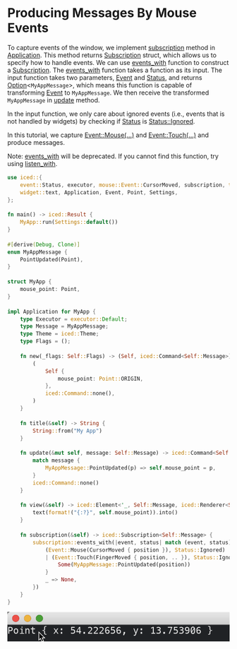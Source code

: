 # Producing Messages By Mouse Events

To capture events of the window, we implement [subscription](https://docs.iced.rs/iced/application/trait.Application.html#method.subscription) method in [Application](https://docs.iced.rs/iced/application/trait.Application.html).
This method returns [Subscription](https://docs.iced.rs/iced/struct.Subscription.html) struct, which allows us to specify how to handle events.
We can use [events_with](https://docs.rs/iced/latest/iced/subscription/fn.events_with.html) function to construct a [Subscription](https://docs.iced.rs/iced/struct.Subscription.html).
The [events_with](https://docs.rs/iced/latest/iced/subscription/fn.events_with.html) function takes a function as its input.
The input function takes two parameters, [Event](https://docs.iced.rs/iced/event/enum.Event.html) and [Status](https://docs.iced.rs/iced/event/enum.Status.html), and returns [Option](https://doc.rust-lang.org/std/option/enum.Option.html)\<`MyAppMessage`>, which means this function is capable of transforming [Event](https://docs.iced.rs/iced/event/enum.Event.html) to `MyAppMessage`.
We then receive the transformed `MyAppMessage` in [update](https://docs.iced.rs/iced/application/trait.Application.html#tymethod.update) method.

In the input function, we only care about ignored events (i.e., events that is not handled by widgets) by checking if [Status](https://docs.iced.rs/iced/widget/canvas/event/enum.Status.html) is [Status::Ignored](https://docs.iced.rs/iced/widget/canvas/event/enum.Status.html#variant.Ignored).

In this tutorial, we capture [Event::Mouse(...)](https://docs.iced.rs/iced/enum.Event.html#variant.Mouse) and [Event::Touch(...)](https://docs.iced.rs/iced/enum.Event.html#variant.Touch) and produce messages.

Note: [events_with](https://docs.rs/iced/latest/iced/subscription/fn.events_with.html) will be deprecated.
If you cannot find this function, try using [listen_with](https://docs.iced.rs/iced/event/fn.listen_with.html).

```rust
use iced::{
    event::Status, executor, mouse::Event::CursorMoved, subscription, touch::Event::FingerMoved,
    widget::text, Application, Event, Point, Settings,
};

fn main() -> iced::Result {
    MyApp::run(Settings::default())
}

#[derive(Debug, Clone)]
enum MyAppMessage {
    PointUpdated(Point),
}

struct MyApp {
    mouse_point: Point,
}

impl Application for MyApp {
    type Executor = executor::Default;
    type Message = MyAppMessage;
    type Theme = iced::Theme;
    type Flags = ();

    fn new(_flags: Self::Flags) -> (Self, iced::Command<Self::Message>) {
        (
            Self {
                mouse_point: Point::ORIGIN,
            },
            iced::Command::none(),
        )
    }

    fn title(&self) -> String {
        String::from("My App")
    }

    fn update(&mut self, message: Self::Message) -> iced::Command<Self::Message> {
        match message {
            MyAppMessage::PointUpdated(p) => self.mouse_point = p,
        }
        iced::Command::none()
    }

    fn view(&self) -> iced::Element<'_, Self::Message, iced::Renderer<Self::Theme>> {
        text(format!("{:?}", self.mouse_point)).into()
    }

    fn subscription(&self) -> iced::Subscription<Self::Message> {
        subscription::events_with(|event, status| match (event, status) {
            (Event::Mouse(CursorMoved { position }), Status::Ignored)
            | (Event::Touch(FingerMoved { position, .. }), Status::Ignored) => {
                Some(MyAppMessage::PointUpdated(position))
            }
            _ => None,
        })
    }
}
```

![Producing messages by mouse events](./pic/producing_messages_by_mouse_events.png)

